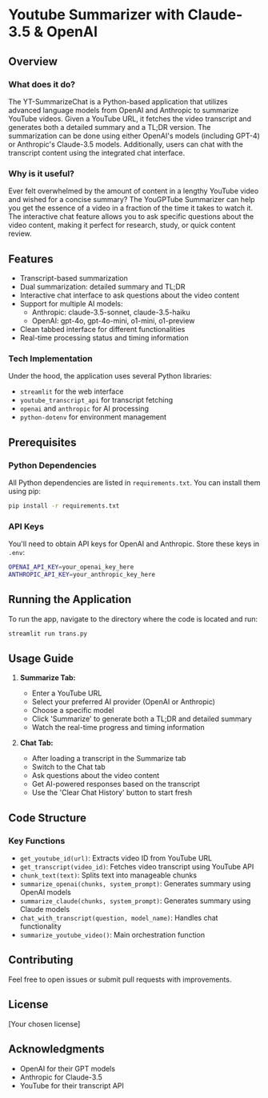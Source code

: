 # Youtube Summarizer with Claude-3.5 & OpenAI

## Overview

### What does it do?

The YT-SummarizeChat is a Python-based application that utilizes advanced language models from OpenAI and Anthropic to summarize YouTube videos. Given a YouTube URL, it fetches the video transcript and generates both a detailed summary and a TL;DR version. The summarization can be done using either OpenAI's models (including GPT-4) or Anthropic's Claude-3.5 models. Additionally, users can chat with the transcript content using the integrated chat interface.

### Why is it useful?

Ever felt overwhelmed by the amount of content in a lengthy YouTube video and wished for a concise summary? The YouGPTube Summarizer can help you get the essence of a video in a fraction of the time it takes to watch it. The interactive chat feature allows you to ask specific questions about the video content, making it perfect for research, study, or quick content review.

## Features

- Transcript-based summarization
- Dual summarization: detailed summary and TL;DR
- Interactive chat interface to ask questions about the video content
- Support for multiple AI models:
  - Anthropic: claude-3.5-sonnet, claude-3.5-haiku
  - OpenAI: gpt-4o, gpt-4o-mini, o1-mini, o1-preview
- Clean tabbed interface for different functionalities
- Real-time processing status and timing information

### Tech Implementation

Under the hood, the application uses several Python libraries:
- `streamlit` for the web interface
- `youtube_transcript_api` for transcript fetching
- `openai` and `anthropic` for AI processing
- `python-dotenv` for environment management

## Prerequisites

### Python Dependencies

All Python dependencies are listed in `requirements.txt`. You can install them using pip:

```bash
pip install -r requirements.txt
```

### API Keys

You'll need to obtain API keys for OpenAI and Anthropic. Store these keys in `.env`:

```bash
OPENAI_API_KEY=your_openai_key_here
ANTHROPIC_API_KEY=your_anthropic_key_here
```

## Running the Application

To run the app, navigate to the directory where the code is located and run:

```bash
streamlit run trans.py
```

## Usage Guide

1. **Summarize Tab:**
   - Enter a YouTube URL
   - Select your preferred AI provider (OpenAI or Anthropic)
   - Choose a specific model
   - Click 'Summarize' to generate both a TL;DR and detailed summary
   - Watch the real-time progress and timing information

2. **Chat Tab:**
   - After loading a transcript in the Summarize tab
   - Switch to the Chat tab
   - Ask questions about the video content
   - Get AI-powered responses based on the transcript
   - Use the 'Clear Chat History' button to start fresh

## Code Structure

### Key Functions

- `get_youtube_id(url)`: Extracts video ID from YouTube URL
- `get_transcript(video_id)`: Fetches video transcript using YouTube API
- `chunk_text(text)`: Splits text into manageable chunks
- `summarize_openai(chunks, system_prompt)`: Generates summary using OpenAI models
- `summarize_claude(chunks, system_prompt)`: Generates summary using Claude models
- `chat_with_transcript(question, model_name)`: Handles chat functionality
- `summarize_youtube_video()`: Main orchestration function

## Contributing

Feel free to open issues or submit pull requests with improvements.

## License

[Your chosen license]

## Acknowledgments

- OpenAI for their GPT models
- Anthropic for Claude-3.5
- YouTube for their transcript API